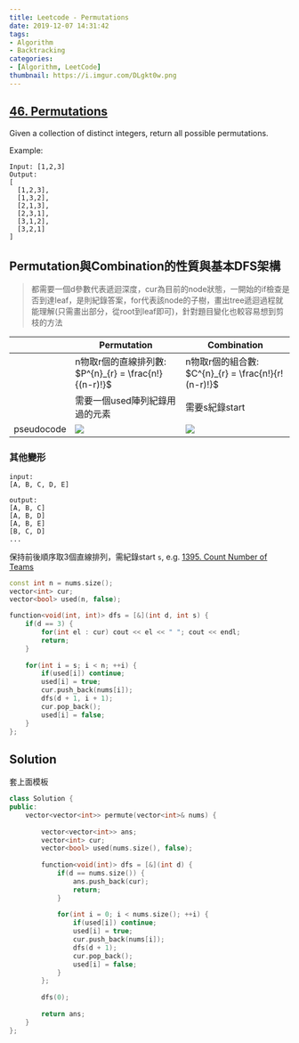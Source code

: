 ```yaml
---
title: Leetcode - Permutations
date: 2019-12-07 14:31:42
tags:
- Algorithm
- Backtracking
categories:
- [Algorithm, LeetCode]
thumbnail: https://i.imgur.com/DLgkt0w.png
---
```


## [46. Permutations](https://leetcode.com/problems/permutations/)

Given a collection of distinct integers, return all possible permutations.

Example:

```
Input: [1,2,3]
Output:
[
  [1,2,3],
  [1,3,2],
  [2,1,3],
  [2,3,1],
  [3,1,2],
  [3,2,1]
]
```

<!-- more -->



## Permutation與Combination的性質與基本DFS架構

> 都需要一個d參數代表遞迴深度，cur為目前的node狀態，一開始的if檢查是否到達leaf，是則紀錄答案，for代表該node的子樹，畫出tree遞迴過程就能理解(只需畫出部分，從root到leaf即可)，針對題目變化也較容易想到剪枝的方法



||Permutation|Combination|
|---|---|---|
||n物取r個的直線排列數: $P^{n}_{r} = \frac{n!}{(n-r)!}$|n物取r個的組合數: $C^{n}_{r} = \frac{n!}{r!(n-r)!}$|
||需要一個used陣列紀錄用過的元素| 需要s紀錄start|
| pseudocode |<img src="https://syokujinau.github.io/myimages/perm1.png"  />|<img src="https://syokujinau.github.io/myimages/perm2.png"  />|

### 其他變形

```
input:
[A, B, C, D, E]

output:
[A, B, C]
[A, B, D]
[A, B, E]
[B, C, D]
...
```

保持前後順序取3個直線排列，需紀錄start `s`, e.g. [1395. Count Number of Teams](https://leetcode.com/problems/count-number-of-teams/)



```cpp
const int n = nums.size();
vector<int> cur;
vector<bool> used(n, false);

function<void(int, int)> dfs = [&](int d, int s) {
    if(d == 3) {
        for(int el : cur) cout << el << " "; cout << endl;
        return;
    }
    
    for(int i = s; i < n; ++i) {
        if(used[i]) continue;
        used[i] = true;
        cur.push_back(nums[i]);
        dfs(d + 1, i + 1);
        cur.pop_back();
        used[i] = false;
    }
};
```

## Solution

套上面模板

```cpp
class Solution {
public:
    vector<vector<int>> permute(vector<int>& nums) {
        
        vector<vector<int>> ans;
        vector<int> cur;
        vector<bool> used(nums.size(), false);
        
        function<void(int)> dfs = [&](int d) {
            if(d == nums.size()) {
                ans.push_back(cur);
                return;
            }
            
            for(int i = 0; i < nums.size(); ++i) {
                if(used[i]) continue;
                used[i] = true;
                cur.push_back(nums[i]);
                dfs(d + 1);
                cur.pop_back();
                used[i] = false;
            }
        };
        
        dfs(0);
        
        return ans;
    }
};
```